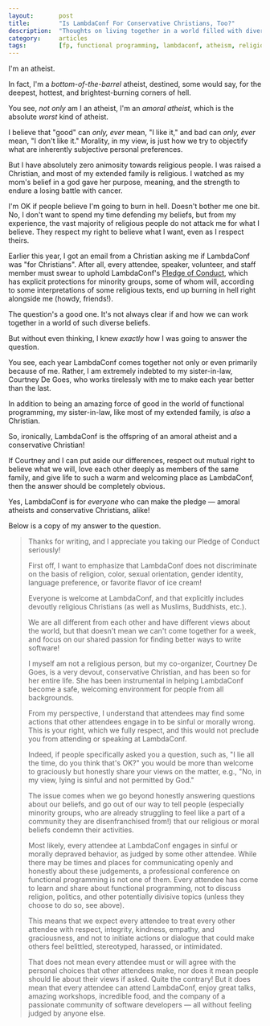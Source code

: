 ```yaml
---
layout:       post
title:        "Is LambdaConf For Conservative Christians, Too?"
description:  "Thoughts on living together in a world filled with diversity."
category:     articles
tags:         [fp, functional programming, lambdaconf, atheism, religion, christianity]
---
```


I'm an atheist.

In fact, I'm a *bottom-of-the-barrel* atheist, destined, some would say, for the deepest, hottest, and brightest-burning corners of hell.

You see, *not only* am I an atheist, I'm an *amoral atheist*, which is the absolute *worst* kind of atheist.

I believe that "good" can *only, ever* mean, "I like it," and bad can *only, ever* mean, "I don't like it." Morality, in my view, is just how we try to objectify what are inherently subjective personal preferences.

But I have absolutely zero animosity towards religious people. I was raised a Christian, and most of my extended family is religious. I watched as my mom's belief in a god gave her purpose, meaning, and the strength to endure a losing battle with cancer.

I'm OK if people believe I'm going to burn in hell. Doesn't bother me one bit. No, I don't want to spend my time defending my beliefs, but from my experience, the vast majority of religious people do not attack me for what I believe. They respect my right to believe what I want, even as I respect theirs.

Earlier this year, I got an email from a Christian asking me if LambdaConf was "for Christians". After all, every attendee, speaker, volunteer, and staff member must swear to uphold LambdaConf's [Pledge of Conduct](https://lambdaconf.us), which has explicit protections for minority groups, some of whom will, according to some interpretations of some religious texts, end up burning in hell right alongside me (howdy, friends!).

The question's a good one. It's not always clear if and how we can work together in a world of such diverse beliefs.

But without even thinking, I knew *exactly* how I was going to answer the question.

You see, each year LambdaConf comes together not only or even primarily because of me. Rather, I am extremely indebted to my sister-in-law, Courtney De Goes, who works tirelessly with me to make each year better than the last.

In addition to being an amazing force of good in the world of functional programming, my sister-in-law, like most of my extended family, is *also* a Christian.

So, ironically, LambdaConf is the offspring of an amoral atheist and a conservative Christian!

If Courtney and I can put aside our differences, respect out mutual right to believe what we will, love each other deeply as members of the same family, and give life to such a warm and welcoming place as LambdaConf, then the answer should be completely obvious.

Yes, LambdaConf is for *everyone* who can make the pledge — amoral atheists and conservative Christians, alike!

Below is a copy of my answer to the question.

> Thanks for writing, and I appreciate you taking our Pledge of Conduct seriously!
>
> First off, I want to emphasize that LambdaConf does not discriminate on the basis of religion, color, sexual orientation, gender identity, language preference, or favorite flavor of ice cream!
>
> Everyone is welcome at LambdaConf, and that explicitly includes devoutly religious Christians (as well as Muslims, Buddhists, etc.).
>
> We are all different from each other and have different views about the world, but that doesn't mean we can't come together for a week, and focus on our shared passion for finding better ways to write software!
>
> I myself am not a religious person, but my co-organizer, Courtney De Goes, is a very devout, conservative Christian, and has been so for her entire life. She has been instrumental in helping LambdaConf become a safe, welcoming environment for people from all backgrounds.
>
> From my perspective, I understand that attendees may find some actions that other attendees engage in to be sinful or morally wrong. This is your right, which we fully respect, and this would not preclude you from attending or speaking at LambdaConf.
>
> Indeed, if people specifically asked you a question, such as, "I lie all the time, do you think that's OK?" you would be more than welcome to graciously but honestly share your views on the matter, e.g., "No, in my view, lying is sinful and not permitted by God."
>
> The issue comes when we go beyond honestly answering questions about our beliefs, and go out of our way to tell people (especially minority groups, who are already struggling to feel like a part of a community they are disenfranchised from!) that our religious or moral beliefs condemn their activities.
>
> Most likely, every attendee at LambdaConf engages in sinful or morally depraved behavior, as judged by some other attendee. While there may be times and places for communicating openly and honestly about these judgements, a professional conference on functional programming is not one of them. Every attendee has come to learn and share about functional programming, not to discuss religion, politics, and other potentially divisive topics (unless they choose to do so, see above).
>
> This means that we expect every attendee to treat every other attendee with respect, integrity, kindness, empathy, and graciousness, and not to initiate actions or dialogue that could make others feel belittled, stereotyped, harassed, or intimidated.
>
> That does not mean every attendee must or will agree with the personal choices that other attendees make, nor does it mean people should lie about their views if asked. Quite the contrary! But it does mean that every attendee can attend LambdaConf, enjoy great talks, amazing workshops, incredible food, and the company of a passionate community of software developers — all without feeling judged by anyone else.
